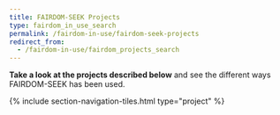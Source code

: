 ```yaml
---
title: FAIRDOM-SEEK Projects
type: fairdom_in_use_search
permalink: /fairdom-in-use/fairdom-seek-projects
redirect_from:
  - /fairdom-in-use/fairdom_projects_search
---
```


<i class="fa-solid fa-folder-tree"></i>  **Take a look at the projects described below** and see the different ways FAIRDOM-SEEK has been used.

{% include section-navigation-tiles.html type="project" %}

